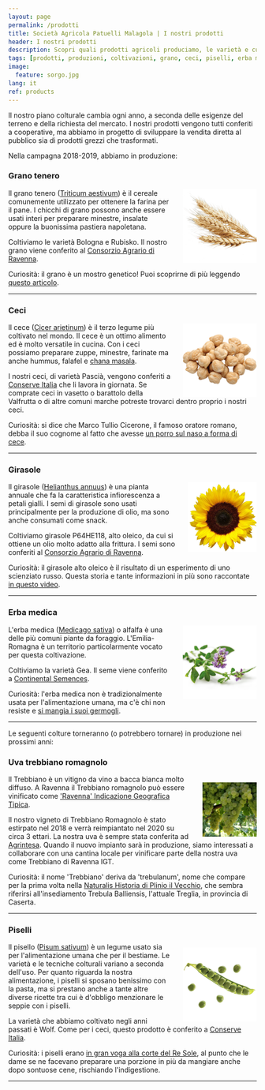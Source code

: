 ```yaml
---
layout: page
permalink: /prodotti
title: Società Agricola Patuelli Malagola | I nostri prodotti
header: I nostri prodotti
description: Scopri quali prodotti agricoli produciamo, le varietà e curiosità.
tags: [prodotti, produzioni, coltivazioni, grano, ceci, piselli, erba medica, girasole, uva, trebbiano, azienda, agricola, Ravenna, Emilia-Romagna]
image:
  feature: sorgo.jpg
lang: it
ref: products
---
```


Il nostro piano colturale cambia ogni anno, a seconda delle esigenze del terreno e della richiesta del mercato. I nostri prodotti vengono tutti conferiti a cooperative, ma abbiamo in progetto di sviluppare la vendita diretta al pubblico sia di prodotti grezzi che trasformati.   

Nella campagna 2018-2019, abbiamo in produzione: 

### Grano tenero    
<img src="/images/wheat.png" alt="Grano" style="width:150px;height:150px;margin:0px 0px 0px 25px" align="right">

Il grano tenero ([Triticum aestivum](http://www.agraria.org/coltivazionierbacee/granotenero.htm)) è il cereale comunemente utilizzato per ottenere la farina per il pane. I chicchi di grano possono anche essere usati interi per preparare minestre, insalate oppure la buonissima pastiera napoletana.  

Coltiviamo le varietà Bologna e Rubisko. Il nostro grano viene conferito al [Consorzio Agrario di Ravenna](https://www.consorzioagrarioravenna.it/).  

Curiosità: il grano è un mostro genetico! Puoi scoprirne di più leggendo [questo articolo](http://bressanini-lescienze.blogautore.espresso.repubblica.it/2016/03/24/quel-mostro-genetico-chiamato-frumento/).  

---

### Ceci    
<img src="/images/chickpeas.png" alt="Ceci" style="width:150px;height:150px;margin:0px 0px 0px 25px" align="right">    

Il cece ([Cicer arietinum](http://www.agraria.org/coltivazionierbacee/cece.htm)) è il terzo legume più coltivato nel mondo. Il cece è un ottimo alimento ed è molto versatile in cucina. Con i ceci possiamo preparare zuppe, minestre, farinate ma anche hummus, falafel e [chana masala](https://www.theguardian.com/lifeandstyle/2015/sep/24/how-to-make-the-perfect-chana-masala).  

I nostri ceci, di varietà Pascià, vengono conferiti a [Conserve Italia](https://www.conserveitalia.it/) che li lavora in giornata. Se comprate ceci in vasetto o barattolo della Valfrutta o di altre comuni marche potreste trovarci dentro proprio i nostri ceci.      

Curiosità: si dice che Marco Tullio Cicerone, il famoso oratore romano, debba il suo cognome al fatto che avesse [un porro sul naso a forma di cece](https://www.etimo.it/?term=cicerone).

---   

### Girasole    
<img src="/images/sunflower.png" alt="Girasole" style="width:140px;height:140px;margin:0px 0px 0px 25px" align="right">

Il girasole ([Helianthus annuus](http://www.agraria.org/coltivazionierbacee/girasole.htm)) è una pianta annuale che fa la caratteristica infiorescenza a petali gialli. I semi di girasole sono usati principalmente per la produzione di olio, ma sono anche consumati come snack.
  
Coltiviamo girasole P64HE118, alto oleico, da cui si ottiene un olio molto adatto alla frittura. I semi sono conferiti al [Consorzio Agrario di Ravenna](https://www.consorzioagrarioravenna.it/).  

Curiosità: il girasole alto oleico è il risultato di un esperimento di uno scienziato russo. Questa storia e tante informazioni in più sono raccontate [in questo video](https://youtu.be/keea-WMvt_o).   

---   
    
### Erba medica      
<img src="/images/alfalfa.png" alt="Erba medica" style="width:150px;height:150px;margin:0px 0px 0px 25px" align="right">   

L'erba medica ([Medicago sativa](http://www.agraria.org/coltivazionierbacee/erbamedica.htm)) o alfalfa è una delle più comuni piante da foraggio. L'Emilia-Romagna è un territorio particolarmente vocato per questa coltivazione. 

Coltiviamo la varietà Gea. Il seme viene conferito a [Continental Semences](http://www.continentalsemences.com/).

Curiosità: l'erba medica non è tradizionalmente usata per l'alimentazione umana, ma c'è chi non resiste e [si mangia i suoi germogli](https://alivebynature.com/the-right-way-to-eat-alfalfa-sprouts/).
  
---   

Le seguenti colture torneranno (o potrebbero tornare) in produzione nei prossimi anni:


### Uva trebbiano romagnolo    
<img src="/images/trebbiano.jpg" alt="Trebbiano" style="width:110px;height:110px;margin:15px 0px 0px 25px" align="right">  

Il Trebbiano è un vitigno da vino a bacca bianca molto diffuso. A Ravenna il Trebbiano romagnolo può essere vinificato come ['Ravenna' Indicazione Geografica Tipica](https://agricoltura.regione.emilia-romagna.it/produzioni-agroalimentari/doc/disciplinari/produzione-vini-dop-e-igp/igt-ravenna/view).   

Il nostro vigneto di Trebbiano Romagnolo è stato estirpato nel 2018 e verrà reimpiantato nel 2020 su circa 3 ettari. La nostra uva è sempre stata conferita ad [Agrintesa](http://www.agrintesa.it/). Quando il nuovo impianto sarà in produzione, siamo interessati a collaborare con una cantina locale per vinificare parte della nostra uva come Trebbiano di Ravenna IGT.   

Curiosità: il nome 'Trebbiano' deriva da 'trebulanum', nome che compare per la prima volta nella [Naturalis Historia di Plinio il Vecchio](https://la.wikisource.org/wiki/Naturalis_Historia/Liber_XIV), che sembra riferirsi all'insediamento Trebula Balliensis, l'attuale Treglia, in provincia di Caserta.  
   
---   

### Piselli    
<img src="/images/peas.png" alt="Piselli" style="width:150px;height:150px;margin:10px 0px 0px 25px" align="right">

Il pisello ([Pisum sativum](http://www.agraria.org/coltivazionierbacee/pisello.htm)) è un legume usato sia per l'alimentazione umana che per il bestiame. Le varietà e le tecniche colturali variano a seconda dell'uso. Per quanto riguarda la nostra alimentazione, i piselli si sposano benissimo con la pasta, ma si prestano anche a tante altre diverse ricette tra cui è d'obbligo menzionare le seppie con i piselli.  
  
La varietà che abbiamo coltivato negli anni passati è Wolf. Come per i ceci, questo prodotto è conferito a [Conserve Italia](https://www.conserveitalia.it/).  

Curiosità: i piselli erano [in gran voga alla corte del Re Sole](https://www.laterza.it/index.php?option=com_laterza&Itemid=97&task=schedalibro&isbn=9788842091011), al punto che le dame se ne facevano preparare una porzione in più da mangiare anche dopo sontuose cene, rischiando l'indigestione.  

---
